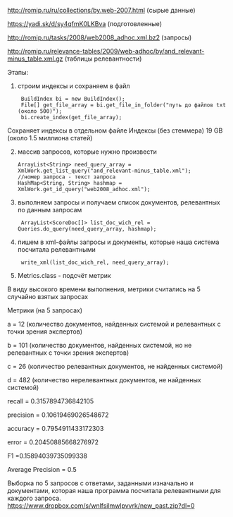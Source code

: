 http://romip.ru/ru/collections/by.web-2007.html (сырые данные)

https://yadi.sk/d/sy4qfmK0LKBva (подготовленные)

http://romip.ru/tasks/2008/web2008_adhoc.xml.bz2 (запросы)

http://romip.ru/relevance-tables/2009/web-adhoc/by/and_relevant-minus_table.xml.gz (таблицы релевантности)

Этапы: 

1) строим индексы и сохраняем в файл

        BuildIndex bi = new BuildIndex();
        File[] get_file_array = bi.get_file_in_folder("путь до файлов txt (около 500)");
        bi.create_index(get_file_array);
Сохраняет индексы в отдельном файле
Индексы (без стеммера)
19 GB (около 1.5 миллиона статей)

2)  массив запросов, которые нужно произвести

        ArrayList<String> need_query_array = XmlWork.get_list_query("and_relevant-minus_table.xml");
        //номер запроса - текст запроса
        HashMap<String, String> hashmap = XmlWork.get_id_query("web2008_adhoc.xml");
  
3) выполняем запросы и получаем список документов, релевантных по данным запросам

        ArrayList<ScoreDoc[]> list_doc_wich_rel = Queries.do_query(need_query_array, hashmap);

4) пишем в xml-файлы запросы и документы, которые наша система посчитала релевантными 

        write_xml(list_doc_wich_rel, need_query_array);

5) Metrics.class - подсчёт метрик

В виду высокого времени выполнения, метрики считались на 5 случайно взятых запросах

Метрики (на 5 запросах)

a = 12 (количество документов, найденных системой и релевантных с точки зрения экспертов)

b = 101 (количество документов, найденных системой, но не релевантных с точки зрения экспертов)

c = 26 (количество релевантных документов, не найденных системой)

d = 482 (количество нерелевантных документов, не найденных системой)
 
recall = 0.3157894736842105
 
precision = 0.10619469026548672
 
accuracy = 0.7954911433172303
 
error = 0.20450885668276972
 
F1 =0.15894039735099338
 
Average Precision = 0.5

Выборка по 5 запросов с ответами, заданными изначально и документами, которая наша программа посчитала релевантными для каждого запроса.
https://www.dropbox.com/s/wnlfsilmwlpvvrk/new_past.zip?dl=0

 

 
